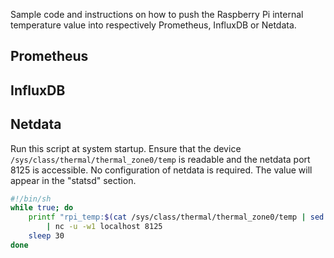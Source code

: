 Sample code and instructions on how to push the Raspberry Pi internal temperature value into respectively Prometheus, InfluxDB or Netdata.

## Prometheus

## InfluxDB

## Netdata

Run this script at system startup. Ensure that the device `/sys/class/thermal/thermal_zone0/temp` is readable and the netdata port 8125 is accessible. No configuration of netdata is required. The value will appear in the "statsd" section.

```bash
#!/bin/sh
while true; do
    printf "rpi_temp:$(cat /sys/class/thermal/thermal_zone0/temp | sed 's/\([0-9]\{2\}\)/\1./')|g\n" \
        | nc -u -w1 localhost 8125
    sleep 30
done
```
